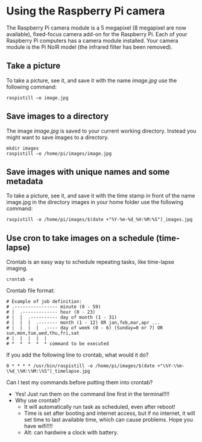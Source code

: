 # Using the Raspberry Pi camera

The Raspberry Pi camera module is a 5 megapixel (8 megapixel are now available), fixed-focus camera add-on for the Raspberry Pi. Each of your Raspberry Pi computers has a camera module installed. Your camera module is the Pi NoIR model (the infrared filter has been removed).

## Take a picture

To take a picture, see it, and save it with the name *image.jpg* use the following command:

```
raspistill –o image.jpg
```

## Save images to a directory

The image *image.jpg* is saved to your current working directory. Instead you might want to save images to a directory.

```
mkdir images
raspistill –o /home/pi/images/image.jpg
```

## Save images with unique names and some metadata

To take a picture, see it, and save it with the time stamp in front of the name image.jpg in the directory images in your home folder use the following command: 

```
raspistill -o /home/pi/images/$(date +"%Y-%m-%d_%H:%M:%S")_images.jpg
```

## Use cron to take images on a schedule (time-lapse)

Crontab is an easy way to schedule repeating tasks, like time-lapse imaging.

```
crontab -e
```

Crontab file format:

```
# Example of job definition:
# .---------------- minute (0 - 59)
# |  .------------- hour (0 - 23)
# |  |  .---------- day of month (1 - 31)
# |  |  |  .------- month (1 - 12) OR jan,feb,mar,apr ...
# |  |  |  |  .---- day of week (0 - 6) (Sunday=0 or 7) OR sun,mon,tue,wed,thu,fri,sat
# |  |  |  |  |
# *  *  *  *  * command to be executed
```

If you add the following line to crontab, what would it do?

```
0 * * * * /usr/bin/raspistill -o /home/pi/images/$(date +"\%Y-\%m-\%d_\%H:\%M:\%S")_timelapse.jpg
```

Can I test my commands before putting them into crontab?
- Yes! Just run them on the command line first in the terminal!!!!
- Why use crontab?
  - It will automatically run task as scheduled, even after reboot!
  - Time is set after booting and internet access, but if no internet, it will set time to last available time, which can cause problems. Hope you have wifi!!!!
  - Alt: can hardwire a clock with battery.